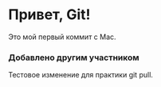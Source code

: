 # Привет, Git!
Это мой первый коммит с Mac.
### Добавлено другим участником
Тестовое изменение для практики git pull.